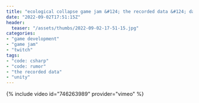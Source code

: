 ```yaml
---
title: "ecological collapse game jam &#124; the recorded data &#124; day 1"
date: "2022-09-02T17:51:15Z"
header:
  teaser: "/assets/thumbs/2022-09-02-17-51-15.jpg"
categories:
- "game development"
- "game jam"
- "twitch"
tags:
- "code: csharp"
- "code: rumor"
- "the recorded data"
- "unity"
---
```

{% include video id="746263989" provider="vimeo" %}
